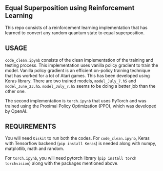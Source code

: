 ## Equal Superposition using Reinforcement Learning

This repo consists of a reinforcement learning implementation that has learned to convert any random quantum state to equal superposition. 

## USAGE

`code_clean.ipynb` consists of the clean implementation of the training and testing process. This implementation uses vanilla policy gradient to train the model. Vanilla policy gradient is an efficient on-policy training technique that has worked for a lot of Atari games. This has been developed using Keras library. There are two trained models, `model_July_7.h5` and `model_June_23.h5`. `model_July_7.h5` seems to be doing a better job than the other one. 

The second implementation is `torch.ipynb` that uses PyTorch and was trained using the Proximal Policy Optimization (PPO), which was developed by OpenAI.

## REQUIREMENTS

You will need `Qiskit` to run both the codes. For `code_clean.ipynb`, Keras with Tensorflow backend (`pip install Keras`) is needed along with numpy, matplotlib, math and random. 

For `torch.ipynb`, you will need pytorch library (`pip install torch torchvision`) along with the packages mentioned above. 